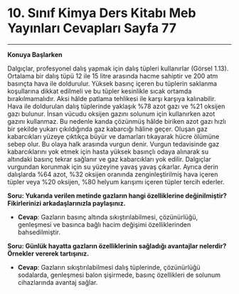 # 10. Sınıf Kimya Ders Kitabı Meb Yayınları Cevapları Sayfa 77

---

**Konuya Başlarken**

Dalgıçlar, profesyonel dalış yapmak için dalış tüpleri kullanırlar (Görsel 1.13). Ortalama bir dalış tüpü 12 ile 15 litre arasında hacme sahiptir ve 200 atm basınçta hava ile doldurulur. Yüksek basınç içeren bu tüplerin saklanma koşullarına dikkat edilmeli ve bu tüpler kesinlikle sıcak ortamda bırakılmamalıdır. Aksi hâlde patlama tehlikesi ile karşı karşıya kalınabilir. Hava ile doldurulan dalış tüplerinde yaklaşık %78 azot gazı ve %21 oksijen gazı bulunur. İnsan vücudu oksijen gazını solunum için kullanırken azot gazını kullanmaz. Bu nedenle kanda çözünmüş hâlde biriken azot gazı hızlı bir şekilde yukarı çıkıldığında gaz kabarcığı hâline geçer. Oluşan gaz kabarcıkları yüzeye çıktıkça büyür ve damarları tıkayarak hücre ölümüne sebep olur. Bu olaya halk arasında vurgun denir. Vurgun tedavisinde gaz kabarcıklarını yok etmek için hasta yüksek basınçlı odaya alınarak su altındaki basınç tekrar sağlanır ve gaz kabarcıkları yok edilir. Dalgıçlar vurgundan korunmak için su yüzeyine yavaş yavaş çıkarlar. Ayrıca derin dalışlarda %64 azot, %32 oksijen oranında zenginleştirilmiş hava içeren tüpler veya %20 oksijen, %80 helyum karışımı içeren tüpler tercih ederler.

**Soru: Yukarıda verilen metinde gazların hangi özelliklerine değinilmiştir? Fikirlerinizi arkadaşlarınızla paylaşınız.**

-   **Cevap**: Gazların basınç altında sıkıştırılabilmesi, çözünürlüğü, genleşmesi ve basınca bağlı hacim değişimi özelliklerinden bahsedilmiştir.

**Soru: Günlük hayatta gazların özelliklerinin sağladığı avantajlar nelerdir? Örnekler vererek tartışınız.**

-   **Cevap**: Gazların sıkıştırılabilmesi dalış tüplerinde, çözünürlüğü sodalarda, genleşmesi balon şişirmede, basınç özellikleri de solunum cihazlarında avantaj sağlar.